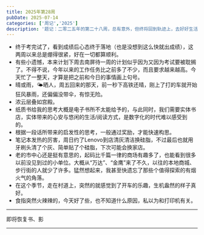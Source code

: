 ```yaml
---
title: 2025年第28周
pubDate: 2025-07-14
categories: ['周记','2025']
description: '题记：二零二五年的第二十八周，总有意外，但终将回到轨迹上，去好好生活。'
---
```


- 终于考完试了，看到成绩后心态终于落地（也是没想到这么快就出成绩），这两周以来总是绷得很紧，好在一切都算顺利。  
- 有些小遗憾，本来计划下周去南屏待一周的计划似乎因为又因为考试要被耽搁了。不得不说，今年以来的工作任务比之前多了不少，而且要求越来越高。今天忙了一整天，才算是把之前和今日的事情画上句号。  
- 晴或雨，🌤晒人，周五回来的那天，前一秒下高铁还晴，刚上了打的车就开始狂风暴雨，还偏偏没带伞，有惊无险。  
- 浓云层叠如宫殿。  
- 纸质书给我的思考大概是电子书所不太能给予的，与此同时，我们需要实体书店，实体带来的心安与悠闲的生活/阅读方式，是数字化的时代难以感受到的。  
- 根据一段话所带来的启发性的思考，一般通过奖励，才能快速构思。  
- 笔记本发热的厉害，周日约了Lenovo到店清灰清洁换硅脂，不过最后也就用牙刷头清了个灰、简单贴了个硅脂，下次可能会换家店。  
- 老的市中心还是挺有意思的，起码比千篇一律的商场有趣多了，也能看到很多以前没见到过的小单位。大概从“万达”、“金鹰”来了不久，以往的本地商城、步行街的人就少了许多。猛然想起来，我甚至快遗忘了那些个值得探索的有烟火气的角落。  
- 在这个季节，走在村道上，突然的就感觉到了开车的乐趣，生机盎然的样子真好。  
- 食指突然火辣辣的，今天好了些，也不知道什么原因，私以为和打印机有关。

---

即将恢复书、影

---
